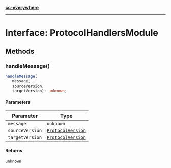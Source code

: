 [**cc-everywhere**](../../../../../index.md)

***

# Interface: ProtocolHandlersModule

## Methods

### handleMessage()

```ts
handleMessage(
   message, 
   sourceVersion, 
   targetVersion): unknown;
```

#### Parameters

| Parameter | Type |
| ------ | ------ |
| `message` | `unknown` |
| `sourceVersion` | [`ProtocolVersion`](../../protocol-types/enumerations/protocol-version.md) |
| `targetVersion` | [`ProtocolVersion`](../../protocol-types/enumerations/protocol-version.md) |

#### Returns

`unknown`
